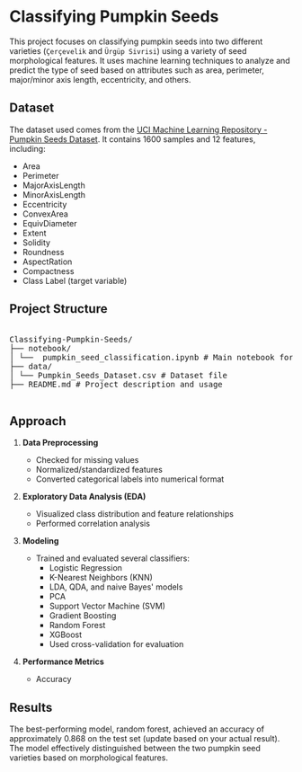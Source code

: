 # Classifying Pumpkin Seeds

This project focuses on classifying pumpkin seeds into two different varieties (`Çerçevelik` and `Ürgüp Sivrisi`) using a variety of seed morphological features. It uses machine learning techniques to analyze and predict the type of seed based on attributes such as area, perimeter, major/minor axis length, eccentricity, and others.

## Dataset

The dataset used comes from the [UCI Machine Learning Repository - Pumpkin Seeds Dataset](https://archive.ics.uci.edu/ml/datasets/Pumpkin+Seeds). It contains 1600 samples and 12 features, including:

- Area
- Perimeter
- MajorAxisLength
- MinorAxisLength
- Eccentricity
- ConvexArea
- EquivDiameter
- Extent
- Solidity
- Roundness
- AspectRation
- Compactness
- Class Label (target variable)

## Project Structure
<pre> 
Classifying-Pumpkin-Seeds/
├── notebook/
│ └──  pumpkin_seed_classification.ipynb # Main notebook for analysis
├── data/
│ └── Pumpkin_Seeds_Dataset.csv # Dataset file
├── README.md # Project description and usage
 </pre>

## Approach

1. **Data Preprocessing**  
   - Checked for missing values
   - Normalized/standardized features
   - Converted categorical labels into numerical format

2. **Exploratory Data Analysis (EDA)**  
   - Visualized class distribution and feature relationships
   - Performed correlation analysis

3. **Modeling**  
   - Trained and evaluated several classifiers:
     - Logistic Regression
     - K-Nearest Neighbors (KNN)
     - LDA, QDA, and naive Bayes' models
     - PCA
     - Support Vector Machine (SVM)
     - Gradient Boosting
     - Random Forest
     - XGBoost
     - Used cross-validation for evaluation

4. **Performance Metrics**  
   - Accuracy

## Results

The best-performing model, random forest, achieved an accuracy of approximately 0.868 on the test set (update based on your actual result). The model effectively distinguished between the two pumpkin seed varieties based on morphological features.
